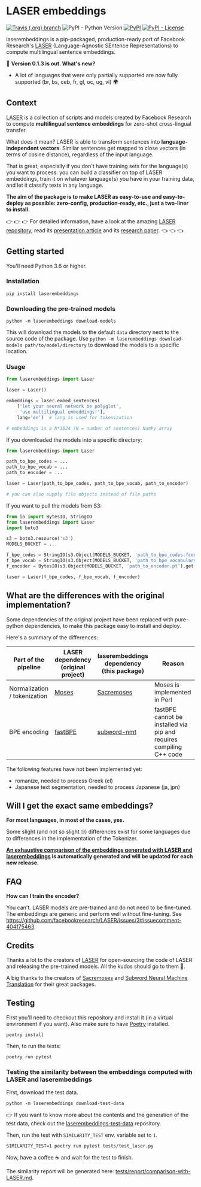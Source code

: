 # LASER embeddings

[![Travis (.org) branch](https://img.shields.io/travis/yannvgn/laserembeddings/master?style=flat-square)](https://travis-ci.org/yannvgn/laserembeddings)
![PyPI - Python Version](https://img.shields.io/pypi/pyversions/laserembeddings?style=flat-square)
[![PyPI](https://img.shields.io/pypi/v/laserembeddings.svg?style=flat-square)](https://pypi.org/project/laserembeddings/)
[![PyPI - License](https://img.shields.io/pypi/l/laserembeddings.svg?style=flat-square)](https://github.com/yannvgn/laserembeddings/blob/master/LICENSE)

laserembeddings is a pip-packaged, production-ready port of Facebook Research's [LASER](https://github.com/facebookresearch/LASER) (Language-Agnostic SEntence Representations) to compute multilingual sentence embeddings.

🎁 **Version 0.1.3 is out. What's new?**
- A lot of languages that were only partially supported are now fully supported (br, bs, ceb, fr, gl, oc, ug, vi) 🌍

## Context

[LASER](https://github.com/facebookresearch/LASER) is a collection of scripts and models created by Facebook Research to compute **multilingual sentence embeddings** for zero-shot cross-lingual transfer. 

What does it mean? LASER is able to transform sentences into **language-independent vectors**. Similar sentences get mapped to close vectors (in terms of cosine distance), regardless of the input language.

That is great, especially if you don't have training sets for the language(s) you want to process: you can build a classifier on top of LASER embeddings, train it on whatever language(s) you have in your training data, and let it classify texts in any language.

**The aim of the package is to make LASER as easy-to-use and easy-to-deploy as possible: zero-config, production-ready, etc., just a two-liner to install.**

👉 👉 👉 For detailed information, have a look at the amazing [LASER repository](https://github.com/facebookresearch/LASER), read its [presentation article](https://code.fb.com/ai-research/laser-multilingual-sentence-embeddings/) and its [research paper](https://arxiv.org/abs/1812.10464). 👈 👈 👈

## Getting started

You'll need Python 3.6 or higher.

### Installation

```
pip install laserembeddings
```

### Downloading the pre-trained models

```
python -m laserembeddings download-models
```

This will download the models to the default `data` directory next to the source code of the package. Use `python -m laserembeddings download-models path/to/model/directory` to download the models to a specific location.

### Usage

```python
from laserembeddings import Laser

laser = Laser()

embeddings = laser.embed_sentences(
    ['let your neural network be polyglot',
     'use multilingual embeddings!'],
    lang='en')  # lang is used for tokenization

# embeddings is a N*1024 (N = number of sentences) NumPy array
```

If you downloaded the models into a specific directory:

```python
from laserembeddings import Laser

path_to_bpe_codes = ...
path_to_bpe_vocab = ...
path_to_encoder = ...

laser = Laser(path_to_bpe_codes, path_to_bpe_vocab, path_to_encoder)

# you can also supply file objects instead of file paths
```

If you want to pull the models from S3:

```python
from io import BytesIO, StringIO
from laserembeddings import Laser
import boto3

s3 = boto3.resource('s3')
MODELS_BUCKET = ...

f_bpe_codes = StringIO(s3.Object(MODELS_BUCKET, 'path_to_bpe_codes.fcodes').get()['Body'].read().decode('utf-8'))
f_bpe_vocab = StringIO(s3.Object(MODELS_BUCKET, 'path_to_bpe_vocabulary.fvocab').get()['Body'].read().decode('utf-8'))
f_encoder = BytesIO(s3.Object(MODELS_BUCKET, 'path_to_encoder.pt').get()['Body'].read())

laser = Laser(f_bpe_codes, f_bpe_vocab, f_encoder)
```

## What are the differences with the original implementation?

Some dependencies of the original project have been replaced with pure-python dependencies, to make this package easy to install and deploy.

Here's a summary of the differences:

| Part of the pipeline | LASER dependency (original project) | laserembeddings dependency (this package) | Reason |
|----------------------|-------------------------------------|----------------------------------------|--------|
| Normalization / tokenization | [Moses](https://github.com/moses-smt/mosesdecoder) | [Sacremoses](https://github.com/alvations/sacremoses) | Moses is implemented in Perl |
| BPE encoding | [fastBPE](https://github.com/glample/fastBPE) | [subword-nmt](https://github.com/rsennrich/subword-nmt) | fastBPE cannot be installed via pip and requires compiling C++ code |

The following features have not been implemented yet:
- romanize, needed to process Greek (el)
- Japanese text segmentation, needed to process Japanese (ja, jpn)

## Will I get the exact same embeddings?

**For most languages, in most of the cases, yes.**

Some slight (and not so slight 🙄) differences exist for some languages due to differences in the implementation of the Tokenizer.

**[An exhaustive comparison of the embeddings generated with LASER and laserembeddings](tests/report/comparison-with-LASER.md) is automatically generated and will be updated for each new release.**

## FAQ

**How can I train the encoder?**

You can't. LASER models are pre-trained and do not need to be fine-tuned. The embeddings are generic and perform well without fine-tuning. See https://github.com/facebookresearch/LASER/issues/3#issuecomment-404175463.

## Credits

Thanks a lot to the creators of [LASER](https://github.com/facebookresearch/LASER) for open-sourcing the code of LASER and releasing the pre-trained models. All the kudos should go to them 👏.

A big thanks to the creators of [Sacremoses](https://github.com/alvations/sacremoses) and [Subword Neural Machine Translation](https://github.com/rsennrich/subword-nmt/) for their great packages.

## Testing

First you'll need to checkout this repository and install it (in a virtual environment if you want). Also make sure to have [Poetry](https://github.com/sdispater/poetry) installed.

```
peotry install
```

Then, to run the tests:

```
poetry run pytest
```

### Testing the similarity between the embeddings computed with LASER and laserembeddings

First, download the test data.

```
python -m laserembeddings download-test-data
```

👉 If you want to know more about the contents and the generation of the test data, check out the [laserembeddings-test-data](https://github.com/yannvgn/laserembeddings-test-data) repository.

Then, run the test with `SIMILARITY_TEST` env. variable set to `1`.

```
SIMILARITY_TEST=1 poetry run pytest tests/test_laser.py
```

Now, have a coffee ☕️ and wait for the test to finish.

The similarity report will be generated here: [tests/report/comparison-with-LASER.md](tests/report/comparison-with-LASER.md).
